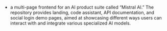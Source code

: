 - a multi-page frontend for an AI product suite called “Mistral AI.” The repository provides landing, code assistant, API documentation, and social login demo pages, aimed at showcasing different ways users can interact with and integrate various specialized AI models.
